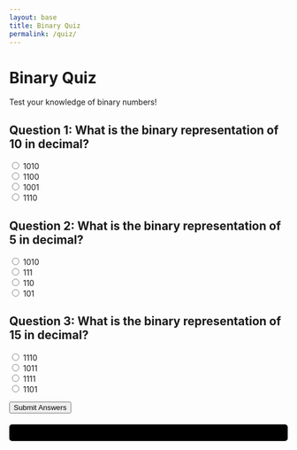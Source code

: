 ```yaml
---
layout: base
title: Binary Quiz
permalink: /quiz/
---
```

<html>
<head>
  <title>Binary Quiz</title>
  <style>
    .progress-bar {
      width: 100%;
      height: 30px;
      margin-top: 20px;
      background: rgb(0, 0, 0);
      border-radius: 5px;
    }
  </style>
</head>
<body>
  <h1>Binary Quiz</h1>
  <p>Test your knowledge of binary numbers!</p>

  <div id="quiz">
    <h2>Question 1: What is the binary representation of 10 in decimal?</h2>
    <input type="radio" name="q1" value="a"> 1010<br>
    <input type="radio" name="q1" value="b"> 1100<br>
    <input type="radio" name="q1" value="c"> 1001<br>
    <input type="radio" name="q1" value="d"> 1110<br>
    <h2>Question 2: What is the binary representation of 5 in decimal?</h2>
    <input type="radio" name="q2" value="a"> 1010<br>
    <input type="radio" name="q2" value="b"> 111<br>
    <input type="radio" name="q2" value="c"> 110<br>
    <input type="radio" name="q2" value="d"> 101<br>
    <h2>Question 3: What is the binary representation of 15 in decimal?</h2>
    <input type="radio" name="q3" value="a"> 1110<br>
    <input type="radio" name="q3" value="b"> 1011<br>
    <input type="radio" name="q3" value="c"> 1111<br>
    <input type="radio" name="q3" value="d"> 1101<br>
  </div>

  <button onclick="checkAnswers()">Submit Answers</button>

  <div class="progress-bar" id="progress-bar"></div>

  <script>
    let correctAnswers = 0;

    function checkAnswers() {
      const q1Answer = document.querySelector('input[name="q1"]:checked').value;
      const q2Answer = document.querySelector('input[name="q2"]:checked').value;
      const q3Answer = document.querySelector('input[name="q3"]:checked').value;

      if (q1Answer === 'a') {
        correctAnswers++;
      }
      if (q2Answer === 'd') {
        correctAnswers++;
      }
      if (q3Answer === 'c') {
        correctAnswers++;
      }

      const progressBar = document.getElementById('progress-bar');
      const totalQuestions = 3; // Update this if more questions are added
      const percentage = (correctAnswers / totalQuestions) * 100;

      progressBar.style.background = `rgb(${calculateRGB(percentage)})`;
      alert(`You got ${correctAnswers} out of ${totalQuestions} correct!`);
    }

    function calculateRGB(percentage) {
      let red = 255;
      let green = 255;
      let blue = 0;

      if (percentage > 50) {
        red = Math.floor(255 - ((percentage - 50) * 5.1));
      } else {
        green = Math.floor(percentage * 5.1);
      }

      return `${red}, ${green}, ${blue}`;
    }
  </script>
</body>
</html>

